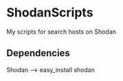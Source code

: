 # ShodanScripts
My scripts for search hosts on Shodan

## Dependencies
Shodan --> easy_install shodan
